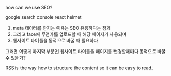how can we use SEO?

google search console
react helmet

1. meta 데이터를 만지는 이유는 SEO 유용하다는 점과
2. 그리고 face에 무언가를 업로드할 때 해당 페이지가 사용되며
3. 웹사이트 타이틀을 동적으로 바꿀 때 필요하다

그러면 어떻게 마지막 부분인 웹사이트 타이틀을 페이지를 변경할때마다 동적으로 바꿀 수 있을가?

RSS is the way how to structure the content so it can be easy to read.
